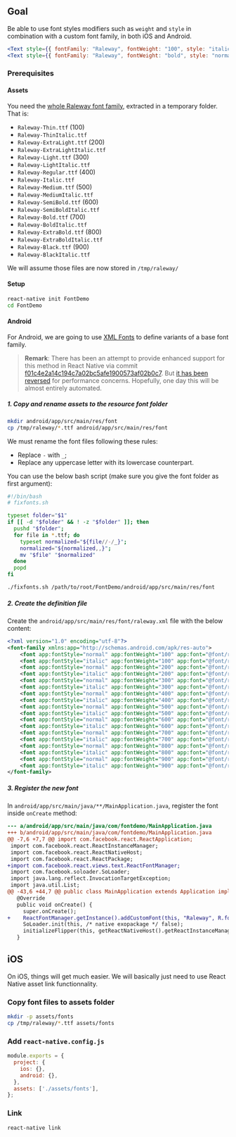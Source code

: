 ## Goal

Be able to use font styles modifiers such as `weight` and `style` in combination with a custom font family, in both iOS and Android.

```jsx
<Text style={{ fontFamily: "Raleway", fontWeight: "100", style: "italic" }}>Hello world!</Text>
<Text style={{ fontFamily: "Raleway", fontWeight: "bold", style: "normal" }}>Hello world!</Text>
```

### Prerequisites

#### Assets

You need the [whole Raleway font family](https://fonts.google.com/share?selection.family=Raleway:ital,wght@0,100;0,200;0,300;0,400;0,500;0,600;0,700;0,800;0,900;1,100;1,200;1,300;1,400;1,500;1,600;1,700;1,800;1,900), extracted in a temporary folder. That is:

- `Raleway-Thin.ttf` (100)
- `Raleway-ThinItalic.ttf`
- `Raleway-ExtraLight.ttf` (200)
- `Raleway-ExtraLightItalic.ttf`
- `Raleway-Light.ttf` (300)
- `Raleway-LightItalic.ttf`
- `Raleway-Regular.ttf` (400)
- `Raleway-Italic.ttf`
- `Raleway-Medium.ttf` (500)
- `Raleway-MediumItalic.ttf`
- `Raleway-SemiBold.ttf` (600)
- `Raleway-SemiBoldItalic.ttf`
- `Raleway-Bold.ttf` (700)
- `Raleway-BoldItalic.ttf`
- `Raleway-ExtraBold.ttf` (800)
- `Raleway-ExtraBoldItalic.ttf`
- `Raleway-Black.ttf` (900)
- `Raleway-BlackItalic.ttf`

We will assume those files are now stored in `/tmp/raleway/`

#### Setup

```sh
react-native init FontDemo
cd FontDemo
```

#### Android

For Android, we are going to use [XML Fonts](https://developer.android.com/guide/topics/ui/look-and-feel/fonts-in-xml) to define variants of a base font family.

> **Remark**:
> There has been an attempt to provide enhanced support for this method in React Native via commit [f01c4e2a14c194c7a02bc5afe1900573af02b0c7](https://github.com/facebook/react-native/commit/f01c4e2a14c194c7a02bc5afe1900573af02b0c7).
> But [it has been reversed](https://github.com/facebook/react-native/commit/eb40b09bfd0e617912663fb056d0bdea85ce0c2f) for performance concerns. Hopefully, one day this will be almost entirely automated.

##### 1. Copy and rename assets to the resource font folder

```sh
mkdir android/app/src/main/res/font
cp /tmp/raleway/*.ttf android/app/src/main/res/font
```

We must rename the font files following these rules:

- Replace `-` with `_`;
- Replace any uppercase letter with its lowercase counterpart.

You can use the below bash script (make sure you give the font folder as first argument):

```bash
#!/bin/bash
# fixfonts.sh

typeset folder="$1"
if [[ -d "$folder" && ! -z "$folder" ]]; then
  pushd "$folder";
  for file in *.ttf; do
    typeset normalized="${file//-/_}";
    normalized="${normalized,,}";
    mv "$file" "$normalized"
  done
  popd
fi
```

```sh
./fixfonts.sh /path/to/root/FontDemo/android/app/src/main/res/font
```

##### 2. Create the definition file

Create the `android/app/src/main/res/font/raleway.xml` file with the below content:

```xml
<?xml version="1.0" encoding="utf-8"?>
<font-family xmlns:app="http://schemas.android.com/apk/res-auto">
    <font app:fontStyle="normal" app:fontWeight="100" app:font="@font/raleway_thin" />
    <font app:fontStyle="italic" app:fontWeight="100" app:font="@font/raleway_thinitalic"/>
    <font app:fontStyle="normal" app:fontWeight="200" app:font="@font/raleway_extralight" />
    <font app:fontStyle="italic" app:fontWeight="200" app:font="@font/raleway_extralightitalic"/>
    <font app:fontStyle="normal" app:fontWeight="300" app:font="@font/raleway_light" />
    <font app:fontStyle="italic" app:fontWeight="300" app:font="@font/raleway_lightitalic"/>
    <font app:fontStyle="normal" app:fontWeight="400" app:font="@font/raleway_regular" />
    <font app:fontStyle="italic" app:fontWeight="400" app:font="@font/raleway_italic"/>
    <font app:fontStyle="normal" app:fontWeight="500" app:font="@font/raleway_medium" />
    <font app:fontStyle="italic" app:fontWeight="500" app:font="@font/raleway_mediumitalic"/>
    <font app:fontStyle="normal" app:fontWeight="600" app:font="@font/raleway_semibold" />
    <font app:fontStyle="italic" app:fontWeight="600" app:font="@font/raleway_semibolditalic"/>
    <font app:fontStyle="normal" app:fontWeight="700" app:font="@font/raleway_bold" />
    <font app:fontStyle="italic" app:fontWeight="700" app:font="@font/raleway_bolditalic"/>
    <font app:fontStyle="normal" app:fontWeight="800" app:font="@font/raleway_extrabold" />
    <font app:fontStyle="italic" app:fontWeight="800" app:font="@font/raleway_extrabolditalic"/>
    <font app:fontStyle="normal" app:fontWeight="900" app:font="@font/raleway_black" />
    <font app:fontStyle="italic" app:fontWeight="900" app:font="@font/raleway_blackitalic"/>
</font-family>
```

##### 3. Register the new font

In `android/app/src/main/java/**/MainApplication.java`, register the font inside `onCreate` method:

```diff
--- a/android/app/src/main/java/com/fontdemo/MainApplication.java
+++ b/android/app/src/main/java/com/fontdemo/MainApplication.java
@@ -7,6 +7,7 @@ import com.facebook.react.ReactApplication;
 import com.facebook.react.ReactInstanceManager;
 import com.facebook.react.ReactNativeHost;
 import com.facebook.react.ReactPackage;
+import com.facebook.react.views.text.ReactFontManager;
 import com.facebook.soloader.SoLoader;
 import java.lang.reflect.InvocationTargetException;
 import java.util.List;
@@ -43,6 +44,7 @@ public class MainApplication extends Application implements ReactApplication {
   @Override
   public void onCreate() {
     super.onCreate();
+    ReactFontManager.getInstance().addCustomFont(this, "Raleway", R.font.raleway);
     SoLoader.init(this, /* native exopackage */ false);
     initializeFlipper(this, getReactNativeHost().getReactInstanceManager());
   }

```

## iOS

On iOS, things will get much easier. We will basically just need to use React Native asset link functionnality.

### Copy font files to assets folder

```sh
mkdir -p assets/fonts
cp /tmp/raleway/*.ttf assets/fonts
```

### Add `react-native.config.js` 

```js
module.exports = {
  project: {
    ios: {},
    android: {},
  },
  assets: ['./assets/fonts'],
};
```

### Link

```sh
react-native link
```